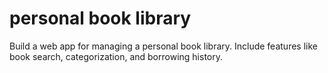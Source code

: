 # personal book library

Build a web app for managing a personal book library. Include
features like book search, categorization, and borrowing history.
